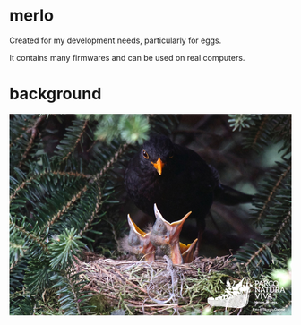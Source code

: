 # merlo

Created for my development needs, particularly for eggs.

It contains many firmwares and can be used on real computers.

# background
![merlo](./dirs/usr/share/backgrounds/merlo/merlo.jpg)

